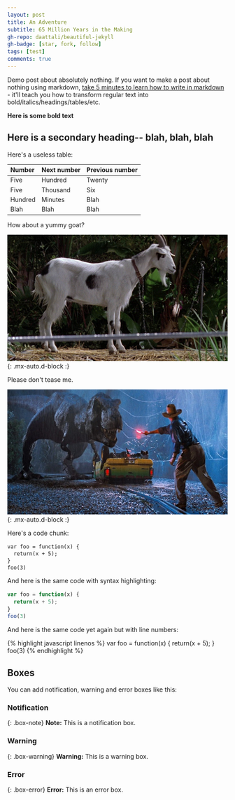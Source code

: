 ```yaml
---
layout: post
title: An Adventure
subtitle: 65 Million Years in the Making
gh-repo: daattali/beautiful-jekyll
gh-badge: [star, fork, follow]
tags: [test]
comments: true
---
```


Demo post about absolutely nothing. If you want to make a post about nothing using markdown, [take 5 minutes to learn how to write in markdown](https://markdowntutorial.com/) - it'll teach you how to transform regular text into bold/italics/headings/tables/etc.

**Here is some bold text**

## Here is a secondary heading-- blah, blah, blah

Here's a useless table:

| Number | Next number | Previous number |
| :------ |:--- | :--- |
| Five | Hundred | Twenty |
| Five | Thousand | Six |
| Hundred | Minutes | Blah |
| Blah | Blah | Blah |


How about a yummy goat?

![Goat](/assets/img/goat.gif){: .mx-auto.d-block :}

Please don't tease me.

![Dino2](/assets/img/Dino2.jpg){: .mx-auto.d-block :}

Here's a code chunk:

~~~
var foo = function(x) {
  return(x + 5);
}
foo(3)
~~~

And here is the same code with syntax highlighting:

```javascript
var foo = function(x) {
  return(x + 5);
}
foo(3)
```

And here is the same code yet again but with line numbers:

{% highlight javascript linenos %}
var foo = function(x) {
  return(x + 5);
}
foo(3)
{% endhighlight %}

## Boxes
You can add notification, warning and error boxes like this:

### Notification

{: .box-note}
**Note:** This is a notification box.

### Warning

{: .box-warning}
**Warning:** This is a warning box.

### Error

{: .box-error}
**Error:** This is an error box.
